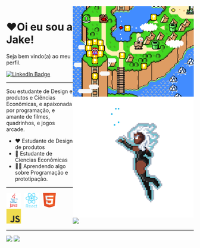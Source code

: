 <img src = "giphy (1).gif" width = "325px" align = "right">
<img src = "giphy.gif" width = "325px" align = "right">

<img src = ".gif" width = "325px" align = "right">

# ❤Oi eu sou a Jake!
Seja bem vindo(a) ao meu perfil.

  <div id="badges">
  <a href ="https://github.com/JakelineWeschenfelder">
    <img src="https://img.shields.io/badge/LinkedIn-blue?style=for-the-badge&logo=linkedin&logoColor=white" alt="LinkedIn Badge"/>
  </a>
 
---
 
Sou estudante de Design e produtos e Ciências Econômicas, e apaixonada por programação, e amante de filmes, quadrinhos, e jogos arcade.
- ❤ Estudante de Design de produtos
- 💙 Estudante de Ciencias Econômicas
- 👩‍💻 Aprendendo algo sobre Programação e prototipação.
  
---
<div>
  <img src="https://github.com/devicons/devicon/blob/master/icons/java/java-original-wordmark.svg" title="Java" alt="Java" width="40" height="40"/>&nbsp;
  <img src="https://github.com/devicons/devicon/blob/master/icons/react/react-original-wordmark.svg" title="React" alt="React" width="40" height="40"/>&nbsp;
  <img src="https://github.com/devicons/devicon/blob/master/icons/html5/html5-original.svg" title="HTML5" alt="HTML" width="40" height="40"/>&nbsp;
  <img src="https://github.com/devicons/devicon/blob/master/icons/javascript/javascript-original.svg" title="JavaScript" alt="JavaScript" width="40" height="40"/>&nbsp;
  
</div>

---
<div>
<div align ="left"> 
<img height="200em" src="https://github-readme-stats.vercel.app/api/top-langs/?username=JakelineWeschenfelder&show_icons=true&theme=bear&count_private=true"/> 
<img height ="200em" src="https://github-readme-stats.vercel.app/api?username=JakelineWeschenfelder&show_icons=true&show_icons=true&theme=bear&count_private=true"/>
</div>
